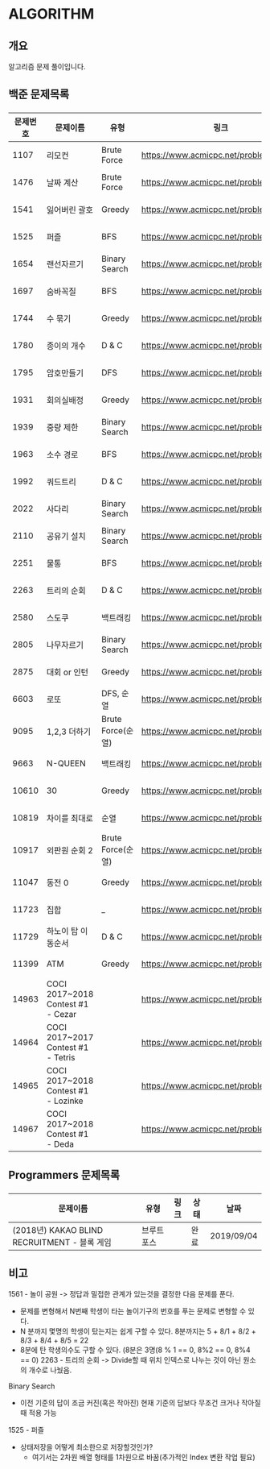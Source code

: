# ALGORITHM

## 개요
알고리즘 문제 풀이입니다.

## 백준 문제목록
###
문제번호 | 문제이름 | 유형 | 링크 | 상태 | 날짜
--- | --- | --- | --- | --- | ---
1107 | 리모컨 | Brute Force | https://www.acmicpc.net/problem/1476 | 완료 | 2019/09/03
1476 | 날짜 계산 | Brute Force | https://www.acmicpc.net/problem/1476 | 완료 | 2019/09/03
1541 | 잃어버린 괄호 | Greedy | https://www.acmicpc.net/problem/1541 | 완료 | 2019/08/26
1525 | 퍼즐 | BFS | https://www.acmicpc.net/problem/1654 | 완료 | 2019/09/09
1654 | 랜선자르기 | Binary Search | https://www.acmicpc.net/problem/2805 | 완료 | 2019/08/30
1697 | 숨바꼭질 | BFS | https://www.acmicpc.net/problem/1697 | 완료 | 2019/09/04
1744 | 수 묶기 | Greedy | https://www.acmicpc.net/problem/1744 | 완료 | 2019/08/27
1780 | 종이의 개수 | D & C | https://www.acmicpc.net/problem/1780 | 완료 | 2019/08/27
1795 | 암호만들기 | DFS | https://www.acmicpc.net/problem/1795 | 완료 | 2019/09/10
1931 | 회의실배정 | Greedy | https://www.acmicpc.net/problem/1931 | 완료 | 2019/08/27
1939 | 중량 제한 | Binary Search | https://www.acmicpc.net/problem/1939 | 완료 | 2019/08/31
1963 | 소수 경로 | BFS | https://www.acmicpc.net/problem/1963 | 완료 | 2019/09/04
1992 | 쿼드트리 | D & C | https://www.acmicpc.net/problem/1992 | 완료 | 2019/08/28
2022 | 사다리 | Binary Search | https://www.acmicpc.net/problem/1992 | 완료 | 2019/08/31
2110 | 공유기 설치 | Binary Search | https://www.acmicpc.net/problem/2110 | 완료 | 2019/08/30
2251 | 물통 | BFS | https://www.acmicpc.net/problem/2251 | 완료 | 2019/09/06
2263 | 트리의 순회 | D & C | https://www.acmicpc.net/problem/2263 | 완료 | 2019/08/27
2580 | 스도쿠 | 백트래킹 | https://www.acmicpc.net/problem/2580 | 완료 | 2019/09/10
2805 | 나무자르기 | Binary Search | https://www.acmicpc.net/problem/2805 | 완료 | 2019/08/30
2875 | 대회 or 인턴 | Greedy | https://www.acmicpc.net/problem/2875 | 완료 | 2019/08/27
6603 | 로또 | DFS, 순열 | https://www.acmicpc.net/problem/6603 | 완료 | 2019/09/04
9095 | 1,2,3 더하기 | Brute Force(순열) | https://www.acmicpc.net/problem/9095 | 완료 | 2019/09/04
9663 | N-QUEEN | 백트래킹 | https://www.acmicpc.net/problem/9663 | 완료 | 2019/09/10
10610 | 30 | Greedy | https://www.acmicpc.net/problem/10610 | 완료 | 2019/08/27
10819 | 차이를 최대로 | 순열 | https://www.acmicpc.net/problem/10819 | 완료 | 2019/09/04
10917 | 외판원 순회 2 | Brute Force(순열) | https://www.acmicpc.net/problem/10917 | 완료 | 2019/09/04
11047 | 동전 0 | Greedy | https://www.acmicpc.net/problem/11047 | 완료 | 2019/08/27
11723 | 집합 | _ | https://www.acmicpc.net/problem/11723 | 완료 | 2019/09/01
11729 | 하노이 탑 이동순서 | D & C | https://www.acmicpc.net/problem/11729 | 완료 | 2018/08/27
11399 | ATM | Greedy | https://www.acmicpc.net/problem/11399 | 완료 | 2019/08/26
14963 | COCI 2017~2018 Contest #1 - Cezar |  | https://www.acmicpc.net/problem/14963 | 완료
14964 | COCI 2017~2017 Contest #1 - Tetris | | https://www.acmicpc.net/problem/14964 | 완료
14965 | COCI 2017~2018 Contest #1 - Lozinke | | https://www.acmicpc.net/problem/14965 | 완료
14967 | COCI 2017~2018 Contest #1 - Deda | | https://www.acmicpc.net/problem/14967 | X

## Programmers 문제목록
###
문제이름 | 유형 | 링크 | 상태 | 날짜
--- | --- | --- | --- | ---
(2018년) KAKAO BLIND RECRUITMENT - 블록 게임 | 브루트 포스 | | 완료 | 2019/09/04

## 비고
1561 - 놀이 공원
-> 정답과 밀접한 관계가 있는것을 결정한 다음 문제를 푼다.
 - 문제를 변형해서 N번째 학생이 타는 놀이기구의 번호를 푸는 문제로 변형할 수 있다.
 - N 분까지 몇명의 학생이 탔는지는 쉽게 구할 수 있다. 8분까지는 5 + 8/1 + 8/2 + 8/3 + 8/4 + 8/5 = 22
 - 8분에 탄 학생의수도 구할 수 있다. (8분은 3명(8 % 1 == 0, 8%2 == 0, 8%4 == 0)
2263 - 트리의 순회
-> Divide할 때 위치 인덱스로 나누는 것이 아닌 원소의 개수로 나눴음.

Binary Search
- 이전 기준의 답이 조금 커진(혹은 작아진) 현재 기준의 답보다 무조건 크거나 작아질 때 적용 가능

1525 - 퍼즐
- 상태저장을 어떻게 최소한으로 저장할것인가?
  - 여기서는 2차원 배열 형태를 1차원으로 바꿈(추가적인 Index 변환 작업 필요)
